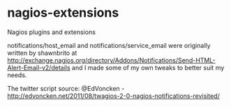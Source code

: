 nagios-extensions
=================

Nagios plugins and extensions

notifications/host_email and notifications/service_email were originally written by shawnbrito at http://exchange.nagios.org/directory/Addons/Notifications/Send-HTML-Alert-Email-v2/details and I made some of my own tweaks to better suit my needs.

The twitter script source: @EdVoncken - http://edvoncken.net/2011/08/twagios-2-0-nagios-notifications-revisited/
